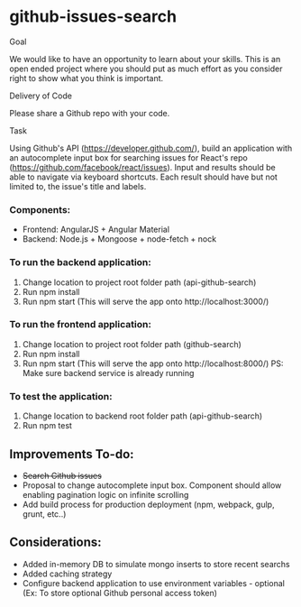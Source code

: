 ﻿# github-issues-search

Goal

We would like to have an opportunity to learn about your skills. This is an open ended project where you should put as much effort as you consider right to show what you think is important.

Delivery of Code

Please share a Github repo with your code.

Task

Using Github's API (https://developer.github.com/), build an application with an autocomplete input box for searching issues for React's repo (https://github.com/facebook/react/issues). Input and results should be able to navigate via keyboard shortcuts. Each result should have but not limited to, the issue's title and labels.


### Components:
+ Frontend: AngularJS + Angular Material
+ Backend: Node.js + Mongoose + node-fetch + nock

### To run the backend application:
1. Change location to project root folder path (api-github-search)
2. Run npm install
3. Run npm start (This will serve the app onto http://localhost:3000/)

### To run the frontend application:
1. Change location to project root folder path (github-search)
2. Run npm install
3. Run npm start (This will serve the app onto http://localhost:8000/) PS: Make sure backend service is already running

### To test the application:
1. Change location to backend root folder path (api-github-search)
2. Run npm test

## Improvements To-do: 
- ~~Search Github issues~~
- Proposal to change autocomplete input box. Component should allow enabling pagination logic on infinite scrolling
- Add build process for production deployment (npm, webpack, gulp, grunt, etc..)

## Considerations: 
- Added in-memory DB to simulate mongo inserts to store recent searchs
- Added caching strategy
- Configure backend application to use environment variables - optional (Ex: To store optional Github personal access token)

